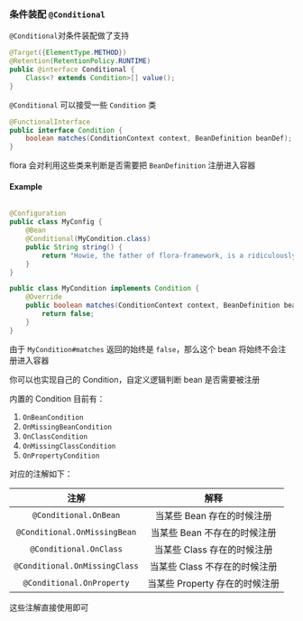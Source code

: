 ### 条件装配 `@Conditional`

`@Conditional`对条件装配做了支持

```java
@Target({ElementType.METHOD})
@Retention(RetentionPolicy.RUNTIME)
public @interface Conditional {
    Class<? extends Condition>[] value();
}
```

`@Conditional` 可以接受一些 `Condition` 类

```java
@FunctionalInterface
public interface Condition {
    boolean matches(ConditionContext context, BeanDefinition beanDef);
}
```

flora 会对利用这些类来判断是否需要把 `BeanDefinition` 注册进入容器

#### Example

```java

@Configuration
public class MyConfig {
    @Bean
    @Conditional(MyCondition.class)
    public String string() {
        return "Howie, the father of flora-framework, is a ridiculously gorgeous boy!";
    }
}
```

```java
public class MyCondition implements Condition {
    @Override
    public boolean matches(ConditionContext context, BeanDefinition beanDef) {
        return false;
    }
}
```

由于 `MyCondition#matches` 返回的始终是 `false`，那么这个 bean 将始终不会注册进入容器

你可以也实现自己的 Condition，自定义逻辑判断 bean 是否需要被注册

内置的 Condition 目前有：

1. `OnBeanCondition`
2. `OnMissingBeanCondition`
3. `OnClassCondition`
4. `OnMissingClassCondition`
5. `OnPropertyCondition`

对应的注解如下：

|             注解              |              解释              |
| :---------------------------: | :----------------------------: |
|     `@Conditional.OnBean`     |   当某些 Bean 存在的时候注册   |
| `@Conditional.OnMissingBean`  |  当某些 Bean 不存在的时候注册  |
|    `@Conditional.OnClass`     |  当某些 Class 存在的时候注册   |
| `@Conditional.OnMissingClass` | 当某些 Class 不存在的时候注册  |
|   `@Conditional.OnProperty`   | 当某些 Property 存在的时候注册 |

这些注解直接使用即可
